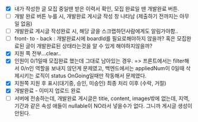 - [x] 내가 작성한 글 모집 중일땐 받은 이력서 확인, 모집 완료일 땐 개발완료 버튼.
- [ ] 개발 완료 버튼 누를 시, 개발완료 게시글 작성 창 나타남 (제출하기 전까지는 아무일 없음)
- [ ] 개발완료 게시글 작성완료 시, 해당 글을 스크랩하던사람에게도 알림가야함..
- [ ] front- to - back : 개발완료시에 boardId를 필요로해야하지 않을까? 혹은 모집완료된 글이 개발완료된 상태라는것을 알 수 있게 해야하지않을까?
- [x] 지원 쪽 전부...clear..
- [x] 인원이 0/1일때 모집완료 했는데 그대로 남아있는 경우. => 프론트에서는 filter해서 0/n인 역할을 보내지 않던게 문제였고, 백엔드에서는 appliedNum이 0일때 삭제시키는 로직이 status OnGoing일때만 작동해서 문제였다.
- [x] 지원쪽 지원 후 표시(대기중, 승인, 미승인) 최종 처리 이후 (수락, 거절)
- [x] 개발완료 - 이미지 업로드 완료
- [ ] 서버에 전송하는데, 개발완료 게시글은 title, content, images밖에 없는데, 지역, 기간과 같은 속성 애들이 nullable이 NO라서 넣을수가 없다. 그니까 게시글 생성이 안된다.